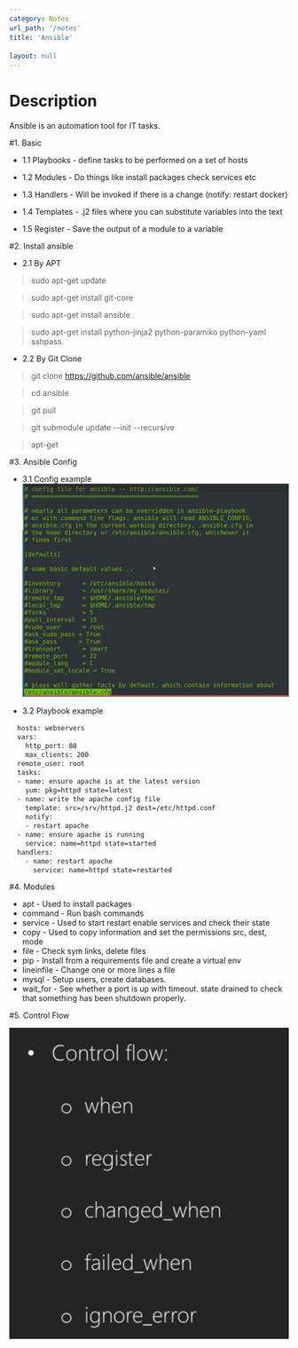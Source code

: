 ```yaml
---
category: Notes
url_path: '/notes'
title: 'Ansible'

layout: null
---
```


# Description
Ansible is an automation tool for IT tasks.


#1. Basic

+ 1.1 Playbooks - define tasks to be performed on a set of hosts
      
+ 1.2 Modules - Do things like install packages check services etc
      
+ 1.3 Handlers - Will be invoked if there is a change (notify: restart docker)
      
+ 1.4 Templates - .j2 files where you can substitute variables into the text
      
+ 1.5 Register - Save the output of a module to a variable

#2. Install ansible

+ 2.1 By APT

> sudo apt-get update

> sudo apt-get install git-core

> sudo apt-get install ansible

> sudo apt-get install python-jinja2 python-paramiko python-yaml sshpass

+ 2.2 By Git Clone

> git clone https://github.com/ansible/ansible

> cd ansible

> git pull

> git submodule update --init --recursive

> apt-get

#3. Ansible Config

+ 3.1 Config example
![ansible.cfg](https://github.com/rayyiu002/ray_TechWorld/blob/gh-pages/image/ansible_cfg.png?raw=true)

+ 3.2 Playbook example
```
  hosts: webservers
  vars:
    http_port: 80
    max_clients: 200
  remote_user: root
  tasks:
  - name: ensure apache is at the latest version
    yum: pkg=httpd state=latest
  - name: write the apache config file
    template: src=/srv/httpd.j2 dest=/etc/httpd.conf
    notify:
    - restart apache
  - name: ensure apache is running
    service: name=httpd state=started
  handlers:
    - name: restart apache
      service: name=httpd state=restarted
```

#4. Modules

+ apt - Used to install packages
+ command - Run bash commands
+ service - Used to start restart enable services and check their state
+ copy - Used to copy information and set the permissions src, dest, mode
+ file - Check sym links, delete files
+ pip - Install from a requirements file and create a virtual env
+ lineinfile - Change one or more lines a file
+ mysql - Setup users, create databases.
+ wait_for - See whether a port is up with timeout. state drained to check that something has been shutdown properly.        

#5. Control Flow

![control_flow](https://github.com/rayyiu002/ray_TechWorld/blob/gh-pages/image/ansible_control_flow.png?raw=true)
